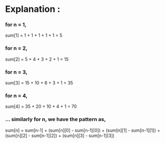 # Explanation :

### for n = 1,

sum[1] = 1 + 1 + 1 + 1 + 1 = 5

### for n = 2,

sum[2] = 5 + 4 + 3 + 2 + 1 = 15

### for n = 3,

sum[3] = 15 + 10 + 6 + 3 + 1 = 35

### for n = 4,

sum[4] = 35 + 20 + 10 + 4 + 1 = 70

### ... similarly for n, we have the pattern as,

sum[n] = sum[n-1] + (sum[n][0] - sum[n-1][0]) + (sum[n][1] - sum[n-1][1]) + (sum[n][2] - sum[n-1][2]) + (sum[n][3] - sum[n-1][3])
